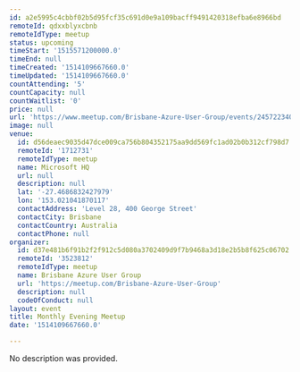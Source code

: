 ```yaml
---
id: a2e5995c4cbbf02b5d95fcf35c691d0e9a109bacff9491420318efba6e8966bd
remoteId: qdxxblyxcbnb
remoteIdType: meetup
status: upcoming
timeStart: '1515571200000.0'
timeEnd: null
timeCreated: '1514109667660.0'
timeUpdated: '1514109667660.0'
countAttending: '5'
countCapacity: null
countWaitlist: '0'
price: null
url: 'https://www.meetup.com/Brisbane-Azure-User-Group/events/245722340/'
image: null
venue:
  id: d56deaec9035d47dce009ca756b804352175aa9dd569fc1ad02b0b312cf798d7
  remoteId: '1712731'
  remoteIdType: meetup
  name: Microsoft HQ
  url: null
  description: null
  lat: '-27.4686832427979'
  lon: '153.021041870117'
  contactAddress: 'Level 28, 400 George Street'
  contactCity: Brisbane
  contactCountry: Australia
  contactPhone: null
organizer:
  id: d37e481b6f91b2f2f912c5d080a3702409d9f7b9468a3d18e2b5b8f625c06702
  remoteId: '3523812'
  remoteIdType: meetup
  name: Brisbane Azure User Group
  url: 'https://meetup.com/Brisbane-Azure-User-Group'
  description: null
  codeOfConduct: null
layout: event
title: Monthly Evening Meetup
date: '1514109667660.0'

---
```

No description was provided.
